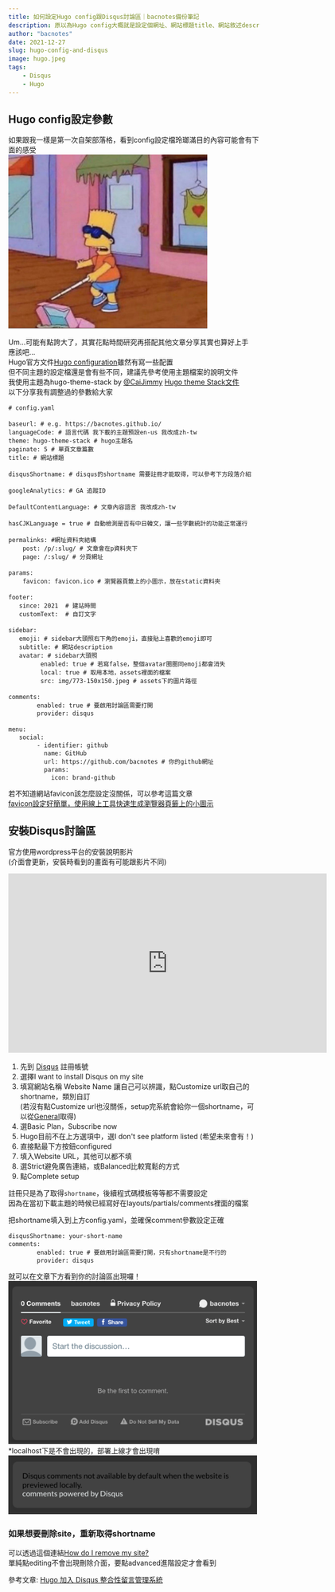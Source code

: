 ```yaml
---
title: 如何設定Hugo config跟Disqus討論區｜bacnotes備份筆記
description: 原以為Hugo config大概就是設定個網址、網站標題title、網站敘述description跟關鍵字等等的，沒想到還可以在部落格嵌入討論區套件。
author: "bacnotes"
date: 2021-12-27
slug: hugo-config-and-disqus
image: hugo.jpeg
tags:
    - Disqus
    - Hugo
---
```


## Hugo config設定參數
如果跟我一樣是第一次自架部落格，看到config設定檔玲瑯滿目的內容可能會有下面的感受  
<img src="./blind_meme.jpeg" alt="blind_meme" width="400"/>  
  
Um...可能有點誇大了，其實花點時間研究再搭配其他文章分享其實也算好上手  
應該吧...  
Hugo官方文件[Hugo configuration](https://gohugo.io/getting-started/configuration/ "Hugo configuration")雖然有寫一些配置  
但不同主題的設定檔還是會有些不同，建議先參考使用主題檔案的說明文件  
我使用主題為hugo-theme-stack by [@CaiJimmy](https://github.com/CaiJimmy "@CaiJimmy")     [Hugo theme Stack文件](https://docs.stack.jimmycai.com/ "Hugo theme Stack")  
以下分享我有調整過的參數給大家     
```
# config.yaml

baseurl: # e.g. https://bacnotes.github.io/
languageCode: # 語言代碼 我下載的主題預設en-us 我改成zh-tw
theme: hugo-theme-stack # hugo主題名
paginate: 5 # 單頁文章篇數
title: # 網站標題

disqusShortname: # disqus的shortname 需要註冊才能取得，可以參考下方段落介紹

googleAnalytics: # GA 追蹤ID

DefaultContentLanguage: # 文章內容語言 我改成zh-tw

hasCJKLanguage = true # 自動檢測是否有中日韓文，讓一些字數統計的功能正常運行

permalinks: #網址資料夾結構
    post: /p/:slug/ # 文章會在p資料夾下
    page: /:slug/ # 分頁網址

params:
    favicon: favicon.ico # 瀏覽器頁籤上的小圖示，放在static資料夾

footer: 
   since: 2021  # 建站時間
   customText:  # 自訂文字

sidebar:
   emoji: # sidebar大頭照右下角的emoji，直接貼上喜歡的emoji即可
   subtitle: # 網站description
   avatar: # sidebar大頭照
         enabled: true # 若寫false，整個avatar圈圈同emoji都會消失
         local: true # 取用本地，assets裡面的檔案
         src: img/773-150x150.jpeg # assets下的圖片路徑

comments: 
        enabled: true # 要啟用討論區需要打開
        provider: disqus

menu:
   social:  
        - identifier: github
          name: GitHub
          url: https://github.com/bacnotes # 你的github網址
          params:
            icon: brand-github

```

若不知道網站favicon該怎麼設定沒關係，可以參考這篇文章  
[favicon設定好簡單，使用線上工具快速生成瀏覽器頁籤上的小圖示](https://bacnotes.github.io/p/favicon-setting/ "favicon設定好簡單，使用線上工具快速生成瀏覽器頁籤上的小圖示")


## 安裝Disqus討論區
官方使用wordpress平台的安裝說明影片  
(介面會更新，安裝時看到的畫面有可能跟影片不同)
<iframe width="640" height="360" src="https://www.youtube.com/embed/a4JBJXyuaFk" title="YouTube video player" frameborder="0" allow="accelerometer; autoplay; clipboard-write; encrypted-media; gyroscope; picture-in-picture" allowfullscreen></iframe>

1. 先到 [Disqus](https://disqus.com/profile/signup/intent/ "Disqus") 註冊帳號
2. 選擇I want to install Disqus on my site
3. 填寫網站名稱 Website Name 讓自己可以辨識，點Customize url取自己的shortname，類別自訂  
(若沒有點Customize url也沒關係，setup完系統會給你一個shortname，可以從[General](https://https-bacnotes-github-io.disqus.com/admin/settings/general/ "General")取得)
4. 選Basic Plan，Subscribe now
5. Hugo目前不在上方選項中，選I don't see platform listed (希望未來會有！)
6. 直接點最下方按鈕configured
7. 填入Website URL，其他可以都不填
8. 選Strict避免廣告連結，或Balanced比較寬鬆的方式
9. 點Complete setup 

註冊只是為了取得`shortname`，後續程式碼模板等等都不需要設定  
因為在當初下載主題的時候已經寫好在layouts/partials/comments裡面的檔案  

把shortname填入到上方config.yaml，並確保comment參數設定正確
```
disqusShortname: your-short-name
comments: 
        enabled: true # 要啟用討論區需要打開，只有shortname是不行的
        provider: disqus
```

就可以在文章下方看到你的討論區出現囉！  
<img src="./deploy.png" alt="disqus" width="500"/>  
*localhost下是不會出現的，部署上線才會出現唷  
<img src="./local.png" alt="disqus" width="500"/>  

### 如果想要刪除site，重新取得shortname
可以透過這個連結[How do I remove my site?](https://disqus.com/profile/signup/intent/ "How do I remove my site?")  
單純點editing不會出現刪除介面，要點advanced進階設定才會看到

參考文章: [Hugo 加入 Disqus 整合性留言管理系統](https://coreychen71.github.io/posts/2019-05/hugoadddisqus/ "Hugo 加入 Disqus 整合性留言管理系統")


